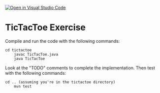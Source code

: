 [![Open in Visual Studio Code](https://classroom.github.com/assets/open-in-vscode-2e0aaae1b6195c2367325f4f02e2d04e9abb55f0b24a779b69b11b9e10269abc.svg)](https://classroom.github.com/online_ide?assignment_repo_id=17007727&assignment_repo_type=AssignmentRepo)
# TicTacToe Exercise

Compile and run the code with the following commands:

	cd tictactoe
        javac TicTacToe.java
        java TicTacToe

Look at the "TODO" comments to complete the implementation. Then test with the following commands:

	cd .. (assuming you're in the tictactoe directory)
        mvn test
